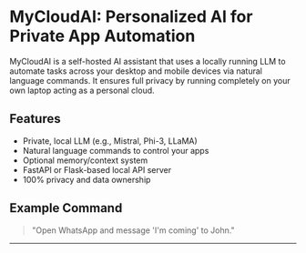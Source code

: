 # MyCloudAI: Personalized AI for Private App Automation

MyCloudAI is a self-hosted AI assistant that uses a locally running LLM to automate tasks across your desktop and mobile devices via natural language commands. It ensures full privacy by running completely on your own laptop acting as a personal cloud.

## Features
- Private, local LLM (e.g., Mistral, Phi-3, LLaMA)
- Natural language commands to control your apps
- Optional memory/context system
- FastAPI or Flask-based local API server
- 100% privacy and data ownership

## Example Command
> "Open WhatsApp and message 'I'm coming' to John."

---